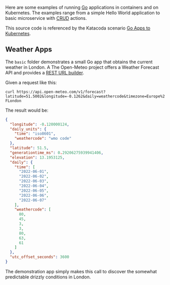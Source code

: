 Here are some examples of running [Go](https://golang.org/) applications in containers and on Kubernetes. The examples range from a simple Hello World application to basic microservice with [CRUD](https://en.wikipedia.org/wiki/Create,_read,_update_and_delete) actions.

This source code is referenced by the Katacoda scenario [Go Apps to Kubernetes](https://katacoda.com/javajon/courses/kubernetes-containers).

## Weather Apps

The `basic` folder demonstrates a small Go app that obtains the current weather in London. A The Open-Meteo project offers a Weather Forecast API and provides a [REST URL builder](https://open-meteo.com/en/docs).

Given a request like this:

`curl https://api.open-meteo.com/v1/forecast?latitude=51.5002&longitude=-0.1262&daily=weathercode&timezone=Europe%2FLondon`

The result would be:

```json
{
  "longitude": -0.120000124,
  "daily_units": {
    "time": "iso8601",
    "weathercode": "wmo code"
  },
  "latitude": 51.5,
  "generationtime_ms": 0.29206275939941406,
  "elevation": 13.1953125,
  "daily": {
    "time": [
      "2022-06-01",
      "2022-06-02",
      "2022-06-03",
      "2022-06-04",
      "2022-06-05",
      "2022-06-06",
      "2022-06-07"
    ],
    "weathercode": [
      80,
      45,
      3,
      3,
      80,
      63,
      61
    ]
  },
  "utc_offset_seconds": 3600
}
```

The demonstration app simply makes this call to discover the somewhat predictable drizzly conditions in London.
